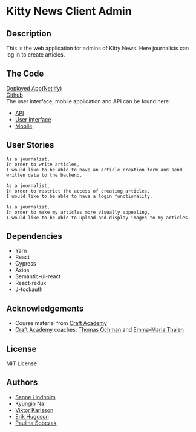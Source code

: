 # Kitty News Client Admin

## Description
This is the web application for admins of Kitty News. Here journalists can log in to create articles.

## The Code
[Deployed App(Netlify)](https://kittynews-admin.netlify.app/)</br>
[Github](https://github.com/salindholm/kitty_news_client_admin)</br>
The user interface, mobile application and API can be found here:
  - [API](https://github.com/salindholm/kitty_news_api)
  - [User Interface](https://github.com/salindholm/kitty_news_client_user)
  - [Mobile](https://github.com/salindholm/kitty_news_client_mobile)

## User Stories

```
As a journalist,
In order to write articles,
I would like to be able to have an article creation form and send written data to the backend.
```

```
As a journalist,
In order to restrict the access of creating articles,
I would like to be able to have a login functionality.
```

```
As a journalist,
In order to make my articles more visually appealing, 
I would like to be able to upload and display images to my articles.
```

## Dependencies

- Yarn
- React
- Cypress
- Axios
- Semantic-ui-react
- React-redux
- J-tockauth

## Acknowledgements

- Course material from [Craft Academy](https://www.craftacademy.se/english/)
- [Craft Academy](https://www.craftacademy.se/english/) coaches: [Thomas Ochman](https://github.com/tochman) and [Emma-Maria Thalen](https://github.com/emtalen)

## License
MIT License

## Authors
- [Sanne Lindholm](https://github.com/salindholm)
- [Kyungin Na](https://github.com/KyunginNa)
- [Viktor Karlsson](https://github.com/ViktorHek)
- [Erik Hugoson](https://github.com/Ehugo2000)
- [Paulina Sobczak](https://github.com/psnoya)